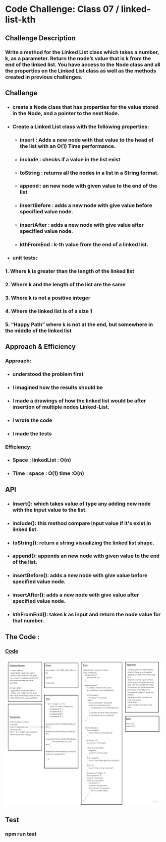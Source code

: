 # Code Challenge: Class 07 / linked-list-kth

## Challenge Description

### Write a method for the Linked List class which takes a number, k, as a parameter. Return the node’s value that is k from the end of the linked list. You have access to the Node class and all the properties on the Linked List class as well as the methods created in previous challenges.


## Challenge 


* ### create a Node class that has properties for the value stored in the Node, and a pointer to the next Node.

* ### Create a Linked List class with the following properties:

    * ### insert : Adds a new node with that value to the head of the list with an O(1) Time performance.
    * ### include : checks if a value in the list exist
    * ###  toString : returns all the nodes in a list in a String format.
    * ### append : an new node with given value to the end of the list
    * ### insertBefore : adds a new node with give value before specified value node.
    * ### insertAfter : adds a new node with give value after specified value node.
    * ### kthFromEnd : k-th value from the end of a linked list.



* ### unit tests:

### 1. Where k is greater than the length of the linked list

### 2. Where k and the length of the list are the same

### 3. Where k is not a positive integer

### 4. Where the linked list is of a size 1

### 5. “Happy Path” where k is not at the end, but somewhere in the middle of the linked list


## Approach & Efficiency 

### **Approach**:
   * ### understood the problem first
   * ### I imagined how the results should be
   * ### I made a drawings of how the linked list would be after insertion of multiple nodes Linked-List.
   * ### I wrote the code
   * ### I made the tests

### **Efficiency**:
   * ### Space : linkedList : O(n)
   * ### Time : space : O(1) time :O(n)



## API
* ### Insert(): which takes value of type any adding new node with the input value to the list.

* ### include(): this method compare input value if it's exist in linked list.

* ### toString(): return a string visualizing the linked list shape.

* ### append(): appends an new node with given value to the end of the list.

* ### insertBefore(): adds a new node with give value before specified value node.

* ### insertAfter(): adds a new node with give value after specified value node.

* ### kthFromEnd(): takes k as input and return the node value for that number.


## The Code :
### [Code](https://github.com/saleem-ux/401-data-structures-and-algorithms/tree/main/linked-list-kth)

![img](./images/code07.jpg)

## Test
### npm run test 
